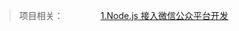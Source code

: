 >项目相关：
>&ensp;&ensp;&ensp;&ensp;&ensp;&ensp;&ensp;&ensp;[1.Node.js 接入微信公众平台开发](http://blog.csdn.net/hvkcoder/article/details/72765279)